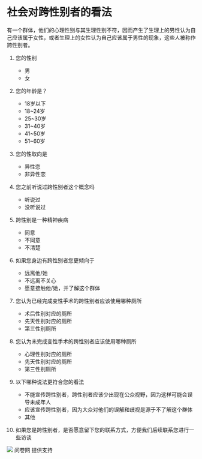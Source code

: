 # 社会对跨性别者的看法

有一个群体，他们的心理性别与其生理性别不符，因而产生了生理上的男性认为自己应该属于女性，或者生理上的女性认为自己应该属于男性的现象，这些人被称作跨性别者。

1. 您的性别
   - 男
   - 女

2. 您的年龄是？
   - 18岁以下
   - 18~24岁
   - 25~30岁
   - 31~40岁
   - 41~50岁
   - 51~60岁

3. 您的性取向是
   - 异性恋
   - 非异性恋

4. 您之前听说过跨性别者这个概念吗
   - 听说过
   - 没听说过

5. 跨性别是一种精神疾病
   - 同意
   - 不同意
   - 不清楚

6. 如果您身边有跨性别者您更倾向于
   - 远离他/她
   - 不远离不关心
   - 愿意接触他/她，并了解这个群体

7. 您认为已经完成变性手术的跨性别者应该使用哪种厕所
   - 术后性别对应的厕所
   - 先天性别对应的厕所
   - 第三性别厕所

8. 您认为未完成变性手术的跨性别者应该使用哪种厕所
   - 心理性别对应的厕所
   - 先天性别对应的厕所
   - 第三性别厕所

9. 以下哪种说法更符合您的看法
   - 不能宣传跨性别者，跨性别者应该少出现在公众视野，因为这样可能会误导未成年人
   - 应该宣传跨性别者，因为大众对他们的误解和歧视是源于不了解这个群体
   - 其他

10. 如果您是跨性别者，是否愿意留下您的联系方式，方便我们后续联系您进行一些访谈

![](//s1.wenjuan.com/assets/images/logo/circle-blue-dog.svg) 问卷网 提供支持